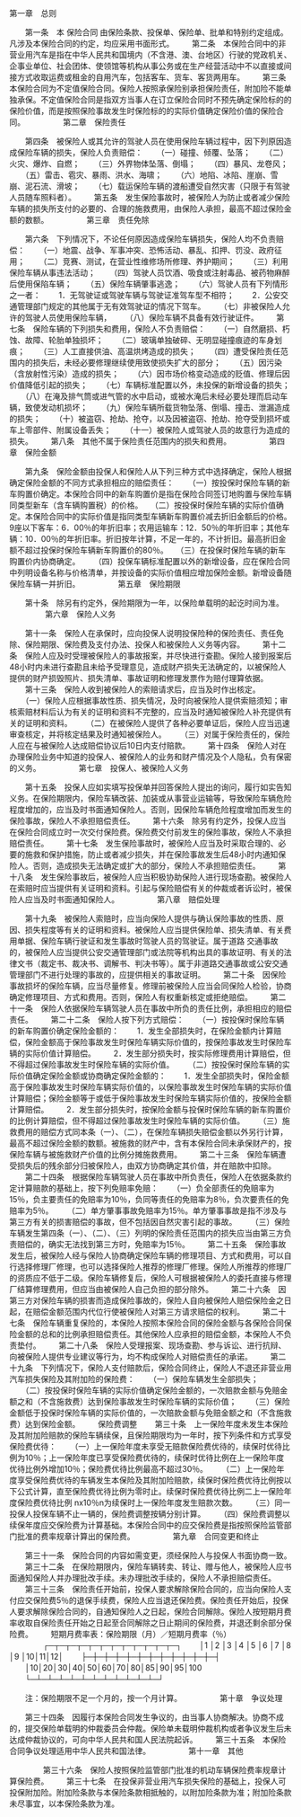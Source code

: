 
 



第一章　总则

　　第一条　本
保险合同
由保险条款、投保单、保险单、批单和特别约定组成。凡涉及本保险合同的约定，均应采用书面形式。
　　第二条　本保险合同中的非营业用汽车是指在中华人民共和国境内（不含港、澳、台地区）行驶的党政机关、企事业单位、社会团体、使领馆等机构从事公务或在生产经营活动中不以直接或间接方式收取运费或租金的自用汽车，包括客车、货车、客货两用车。
　　第三条　本保险合同为不定值保险合同。保险人按照承保险别承担保险责任，附加险不能单独承保。不定值保险合同是指双方当事人在订立保险合同时不预先确定保险标的的保险价值，而是按照保险事故发生时保险标的的实际价值确定保险价值的保险合同。
　　
　　 
第二章　保险责任

　　第四条　被保险人或其允许的驾驶人员在使用保险车辆过程中，因下列原因造成保险车辆的损失，保险人负责赔偿：
　　（一）碰撞、倾覆、坠落；
　　（二）火灾、爆炸、自燃；
　　（三）外界物体坠落、倒塌；
　　（四）暴风、龙卷风；
　　（五）雷击、雹灾、暴雨、洪水、海啸；
　　（六）地陷、冰陷、崖崩、雪崩、泥石流、滑坡；
　　（七）载运保险车辆的渡船遭受自然灾害（只限于有驾驶人员随车照料者）。
　　第五条　发生保险事故时，被保险人为防止或者减少保险车辆的损失所支付的必要的、合理的施救费用，由保险人承担，最高不超过保险金额的数额。
　　
　　 
第三章　责任免除

　　第六条　下列情况下，不论任何原因造成保险车辆损失，保险人均不负责赔偿：
　　（一）地震、战争、军事冲突、恐怖活动、暴乱、扣押、罚没、政府征用；
　　（二）竞赛、测试，在营业性维修场所修理、养护期间；
　　（三）利用保险车辆从事违法活动；
　　（四）驾驶人员饮酒、吸食或注射毒品、被药物麻醉后使用保陷车辆；
　　（五）保险车辆肇事逃逸；
　　（六）驾驶人员有下列情形之一者：
　　1．无驾驶证或驾驶车辆与驾驶证准驾车型不相符；
　　2．公安交通管理部门规定的其他属于无有效驾驶证的情况下驾车。
　　（七）非被保险人允许的驾驶人员使用保险车辆，
　　（八）保险车辆不具备有效行驶证件。
　　第七条　保险车辆的下列损失和费用，保险人不负责赔偿：
　　（一）自然磨损、朽蚀、故障、轮胎单独损坏；
　　（二）玻璃单独破碎、无明显碰撞痕迹的车身划痕；
　　（三）人工直接供油、高温烘烤造成的损失；
　　（四）遭受保险责任范围内的损失后，未经必要修理继续使用致使损失扩大的部分；
　　（五）因污染（含放射性污染）造成的损失；
　　（六）因市场价格变动造成的贬值、修理后因价值降低引起的损失；
　　（七）车辆标准配置以外，未投保的新增设备的损失；
　　（八）在淹及排气筒或进气管的水中启动，或被水淹后未经必要处理而启动车辆，致使发动机损坏；
　　（九）保险车辆所载货物坠落、倒塌、撞击、泄漏造成的损失；
　　（十）被盗窃、抢劫、抢夺，以及因被盗窃、抢劫、抢夺受到损坏或车上零部件、附属设备丢失；
　　（十一）被保险人或驾驶人员的故意行为造成的损失。
　　第八条　其他不属于保险责任范围内的损失和费用。
　　
　　 
第四章　保险金额

　　第九条　保险金额由投保人和保险人从下列三种方式中选择确定，保险人根据确定保险金额的不同方式承担相应的赔偿责任：
　　（一）按投保时保险车辆的新车购置价确定。本保险合同中的新车购置价是指在保险合同签订地购置与保险车辆同类型新车（含车辆购置税）的价格。　　（二）按投保时保险车辆的实际价值确定。本保险合同中的实际价值是指同类型车辆新车购置价减去折旧金额后的价格。9座以下客车：6．00％的年折旧率；农用运输车：12．50％的年折旧率；其他车辆：10．00％的年折旧率。折旧按年计算，不足一年的，不计折旧。最高折旧金额不超过投保时保险车辆新车购置价的80％。　　（三）在投保时保险车辆的新车购置价内协商确定。
　　（四）投保车辆标准配置以外的新增设备，应在保险合同中列明设备名称与价格清单，并按设备的实际价值相应增加保险金额。新增设备随保险车辆一并折旧。
　　
　　 
第五章　保险期限

　　第十条　除另有约定外，保险期限为一年，以保险单载明的起讫时间为准。
　　
　　 
第六章　保险人义务

　　第十一条　保险人在承保时，应向投保人说明投保险种的保险责任、责任免除、保险期限、保险费及支付办法、投保人和被保险人义务等内容。
　　第十二条　保险人应及时受理被保险人的事故报案，并尽快进行查勘。保险人接到报案后48小时内未进行查勘且未给予受理意见，造成财产损失无法确定的，以被保险人提供的财产损毁照片、损失清单、事故证明和修理发票作为赔付理算依据。
　　第十三条　保险人收到被保险人的索赔请求后，应当及时作出核定。
　　（一）保险人应根据事故性质、损失情况，及时向被保险人提供索赔须知；审核索赔材料后认为有关的证明和资料不完整的，应当及时通知被保险人补充提供有关的证明和资料。
　　（二）在被保险人提供了各种必要单证后，保险人应当迅速审查核定，并将核定结果及时通知被保险人。
　　（三）对属于保险责任的，保险人应在与被保险人达成赔偿协议后10日内支付赔款。
　　第十四条　保险人对在办理保险业务中知道的投保人、被保险人的业务和财产情况及个人隐私，负有保密的义务。
　　
　　 
第七章　投保人、被保险人义务

　　第十五条　投保人应如实填写投保单并回答保险人提出的询问，履行如实告知义务。在保险期限内，保险车辆改装、加装或从事营业运输等，导致保险车辆危险程度增加的，应当及时书面通知保险人。否则，因保险车辆危险程度增加而发生的保险事故，保险人不承担赔偿责任。
　　第十六条　除另有约定外，投保人应当在保险合同成立时一次交付保险费。保险费交付前发生的保险事故，保险人不承担赔偿责任。
　　第十七条　发生保险事故时，被保险人应当及时采取合理的、必要的施救和保护措施，防止或者减少损失，并在保险事故发生后48小时内通知保险人。否则，造成损失无法确定或扩大的部分，保险人不承担赔偿责任。
　　第十八条　发生保险事故后，被保险人应当积极协助保险人进行现场查勘。被保险人在索赔时应当提供有关证明和资料。引起与保险赔偿有关的仲裁或者诉讼时，被保险人应当及时书面通知保险人。
　　
　　 
第八章　赔偿处理

　　第十九条　被保险人索赔时，应当向保险人提供与确认保险事故的性质、原因、损失程度等有关的证明和资料。被保险人应当提供保险单、损失清单、有关费用单据、保险车辆行驶证和发生事故时驾驶人员的驾驶证。属于道路
交通事故
的，被保险人应当提供公安交通管理部门或法院等机构出具的事故证明、有关的法律文书（裁定书、裁决书、调解书、判决书等）。属于非道路交通事故或公安交通管理部门不进行处理的事故的，应提供相关的事故证明。
　　第二十条　因保险事故损坏的保险车辆，应当尽量修复。修理前被保险人应当会同保险人检验，协商确定修理项目、方式和费用。否则，保险人有权重新核定或拒绝赔偿。
　　第二十一条　保险人依据保险车辆驾驶人员在事故中所负的责任比例，承担相应的赔偿责任。
　　第二十二条　保险人按下列方式赔偿：
　　（一）按投保时保险车辆的新车购置价确定保险金额的：
　　1．发生全部损失时，在保险金额内计算赔偿，保险金额高于保险事故发生时保险车辆实际价值的，按保险事故发生时保险车辆的实际价值计算赔偿。
　　2．发生部分损失时，按实际修理费用计算赔偿，但不得超过保险事故发生时保险车辆的实际价值。
　　（二）按投保时保险车辆的实际价值确定保险金额或协商确定保险金额的：
　　1．发生全部损失时，保险金额高于保险事故发生时保险车辆实际价值的，以保险事故发生时保险车辆的实际价值计算赔偿；保险金额等于或低于保险事故发生时保险车辆实际价值的，按保险金额计算赔偿。
　　2．发生部分损失时，按保险金额与投保时保险车辆的新车购置价的比例计算赔偿，但不得超过保险事故发生时保险车辆的实际价值。
　　（三）施救费用的赔偿方式同本条（一）、（二），在保险车辆损失赔偿金额以外另行计算，最高不超过保险金额的数额。被施救的财产中，含有本保险合同未承保财产的，按保险车辆与被施救财产价值的比例分摊施救费用。
　　第二十三条　保险车辆遭受损失后的残余部分归被保险人，由双方协商确定其价值，并在赔款中扣除。
　　第二十四条　根据保险车辆驾驶人员在事故中所负责任，保险人在依据条款约定计算赔款的基础上，按下列免赔率免赔：
　　（一）负全部责任的免赔率为15％，负主要责任的免赔率为10％，负同等责任的免赔率为8％，负次要责任的免赔率为5％。
　　（二）单方肇事事故免赔率为15％。单方肇事事故是指不涉及与第三方有关的损害赔偿的事故，但不包括因自然灾害引起的事故。
　　（三）保险车辆发生第四条（一）、（二）、（三）列明的保险责任范围内的损失应当由第三方负责赔偿的，确实无法找到第三方时，免赔率为15％。
　　第二十五条　保险事故发生后，被保险人经与保险人协商确定保险车辆的修理项目、方式和费用，可以自行选择修理厂修理，也可以选择保险人推荐的修理厂修理。保险人所推荐的修理厂的资质应不低于二级。保险车辆修复后，保险人可根据被保险人的委托直接与修理厂结算修理费用，但应当由被保险人自己负担的部分除外。
　　第二十六条　因第三方对保险车辆的损害而造成保险事故的，保险人自向被保险人赔偿保险金之日起，在赔偿金额范围内代位行使被保险人对第三方请求赔偿的权利。
　　第二十七条　保险车辆重复保险的，本保险人按照本保险合同的保险金额与各保险合同保险金额的总和的比例承担赔偿责任。其他保险人应承担的赔偿金额，本保险人不负责垫付。
　　第二十八条　保险人受理报案、现场查勘、参与诉讼、进行抗辩、向被保险人提供专业建议等行为，均不构成保险人对赔偿责任的承诺。
　　第二十九条　下列情况下，保险人支付赔款后，保险合同终止，保险人不退还非营业用汽车损失保险及其附加险的保险费：
　　（一）保险车辆发生全部损失；
　　（二）按投保时保险车辆的实际价值确定保险金额的，一次赔款金额与免赔金额之和（不含施救费）达到保险事故发生时保险车辆的实际价值；
　　（三）保险金额低于投保时保险车辆的实际价值的，一次赔款金额与免赔金额之和（不含施救费）达到保险金额。
　　保险费调整
　　第三十条　上一保险年度未发生本保险及其附加险赔款的保险车辆续保，且保险期限均为一年时，按下列条件和方式享受保险费优待：
　　（一）上一保险年度未享受无赔款保险费优待的，续保时优待比例为10％；上一保险年度已享受保险费优待的，续保时优待比例在上一保险年度优待比例外增加10％；保险费优待比例最高不超过30％。
　　（二）上一保险年度享受保险费优待的车辆发生本保险及其附加险赔款，续保时保险费优待比例按以下公式计算，直至保险费优待比例为零时止。续保时保险费优待比例二上一保险年度保险费优待比例 nx10％n为续保时上一保险年度发生赔款次数。
　　（三）同一投保人投保车辆不止一辆的，保险费调整按辆分别计算。
　　（四）保险费调整以续保年度应交保险费为计算基础。本保险合同中的应交保险费是指按照保险监管部门批准的费率规章计算出的保险费。
　　
　　 
第九章　合同变更和终止

　　第三十一条　保险合同的内容如需变更，须经保险人与投保人书面协商一致。
　　第三十二条　在保险期限内，保险车辆转卖、转让、赠与他人，被保险人应书面通知保险人并办理批改手续。未办理批改手续的，保险人不承担赔偿责任。
　　第三十三条　保险责任开始前，投保人要求解除保险合同的，应当向保险人支付应交保险费5％的退保手续费，保险人应当退还保险费。保险责任开始后，投保人要求解除保险合同的，自通知保险人之日起，保险合同解除。保险人按短期月费率收取自保险责任开始之日起至合同解除之日止期间的保险费，并退还剩余部分保险费。
　　短期月费率表：保险期限（月）／短期月费率（％）
　　
　　┌─┬─┬─┬─┬─┬─┬─┬─┬─┬─┬─┬─┐
　　│1 │2 │3 │4 │5 │6 │7 │8 │9 │10│11│12│
　　├─┼─┼─┼─┼─┼─┼─┼─┼─┼─┼─┼─┤
　　│10│20│30│40│50│60│70│80│85│90│95│100
　　└─┴─┴─┴─┴─┴─┴─┴─┴─┴─┴─┴─┘
　　

　　注：保险期限不足一个月的，按一个月计算。
　　
　　 
第十章　争议处理

　　第三十四条　因履行本保险合同发生争议的，由当事人协商解决。协商不成的，提交保险单载明的仲裁委员会仲裁。保险单未载明仲裁机构或者争议发生后未达成仲裁协议的，可向中华人民共和国人民法院起诉。
　　第三十五条　本保险合同争议处理适用中华人民共和国法律。
　　
　　 
第十一章　其他

　　
　　第三十六条　保险人按照保险监管部门批准的机动车辆保险费率规章计算保险费。
　　第三十七条　在投保非营业用汽车损失保险的基础上，投保人可投保附加险。附加险条款与本保险条款相抵触的，以附加险条款为准；附加险条款未尽事宜，以本保险条款为准。 


 


 

 
 
 
 
 
  


  
 

  


  


  
 
 
 
 

